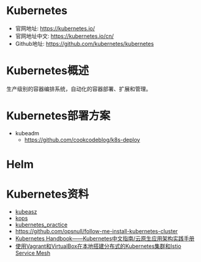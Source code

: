 # Kubernetes
- 官网地址: https://kubernetes.io/
- 官网地址中文: https://kubernetes.io/cn/
- Github地址: https://github.com/kubernetes/kubernetes

# Kubernetes概述
生产级别的容器编排系统，自动化的容器部署、扩展和管理。

# Kubernetes部署方案
- kubeadm
  - https://github.com/cookcodeblog/k8s-deploy

# Helm

# Kubernetes资料
- [kubeasz](https://github.com/gjmzj/kubeasz)
- [kops](https://github.com/kubernetes/kops)
- [kubernetes_practice](https://github.com/hackstoic/kubernetes_practice)
- https://github.com/opsnull/follow-me-install-kubernetes-cluster
- [Kubernetes Handbook——Kubernetes中文指南/云原生应用架构实践手册](https://jimmysong.io/kubernetes-handbook/)
- [使用Vagrant和VirtualBox在本地搭建分布式的Kubernetes集群和Istio Service Mesh](https://github.com/rootsongjc/kubernetes-vagrant-centos-cluster/blob/master/README-cn.md)
